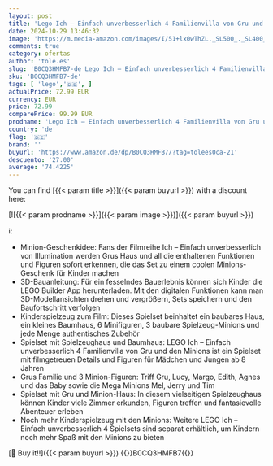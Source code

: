 ```yaml
---
layout: post
title: 'Lego Ich – Einfach unverbesserlich 4 Familienvilla von Gru und den Minions  Film-Spielset zu Ich – Einfach unverbesserlich 4  Kinderspielzeug  Geschenk für Jungen und Mädchen ab 8 Jahren 75583'
date: 2024-10-29 13:46:32
image: 'https://m.media-amazon.com/images/I/51+lx0wThZL._SL500_._SL400_.jpg'
comments: true
category: ofertas
author: 'tole.es'
slug: 'B0CQ3HMFB7-de Lego Ich – Einfach unverbesserlich 4 Familienvilla von Gru...'
sku: 'B0CQ3HMFB7-de'
tags: [ 'lego','🇩🇪', ]
actualPrice: 72.99 EUR
currency: EUR
price: 72.99
comparePrice: 99.99 EUR
prodname: 'Lego Ich – Einfach unverbesserlich 4 Familienvilla von Gru und den Minions  Film-Spielset zu Ich – Einfach unverbesserlich 4  Kinderspielzeug  Geschenk für Jungen und Mädchen ab 8 Jahren 75583'
country: 'de'
flag: '🇩🇪'
brand: ''
buyurl: 'https://www.amazon.de/dp/B0CQ3HMFB7/?tag=tolees0ca-21'
descuento: '27.00'
average: '74.4225'
---
```


You can find [{{< param title >}}]({{< param buyurl >}}) with a discount here:

[![{{< param prodname >}}]({{< param image >}})]({{< param buyurl >}})

ℹ️:

- Minion-Geschenkidee: Fans der Filmreihe Ich – Einfach unverbesserlich von Illumination werden Grus Haus und all die enthaltenen Funktionen und Figuren sofort erkennen, die das Set zu einem coolen Minions-Geschenk für Kinder machen
- 3D-Bauanleitung: Für ein fesselndes Bauerlebnis können sich Kinder die LEGO Builder App herunterladen. Mit den digitalen Funktionen kann man 3D-Modellansichten drehen und vergrößern, Sets speichern und den Baufortschritt verfolgen
- Kinderspielzeug zum Film: Dieses Spielset beinhaltet ein baubares Haus, ein kleines Baumhaus, 6 Minifiguren, 3 baubare Spielzeug-Minions und jede Menge authentisches Zubehör
- Spielset mit Spielzeughaus und Baumhaus: LEGO Ich – Einfach unverbesserlich 4 Familienvilla von Gru und den Minions ist ein Spielset mit filmgetreuen Details und Figuren für Mädchen und Jungen ab 8 Jahren
- Grus Familie und 3 Minion-Figuren: Triff Gru, Lucy, Margo, Edith, Agnes und das Baby sowie die Mega Minions Mel, Jerry und Tim
- Spielset mit Gru und Minion-Haus: In diesem vielseitigen Spielzeughaus können Kinder viele Zimmer erkunden, Figuren treffen und fantasievolle Abenteuer erleben
- Noch mehr Kinderspielzeug mit den Minions: Weitere LEGO Ich – Einfach unverbesserlich 4 Spielsets sind separat erhältlich, um Kindern noch mehr Spaß mit den Minions zu bieten

[🛒 Buy it!!]({{< param buyurl >}})
{{<world>}}B0CQ3HMFB7{{</world>}}
